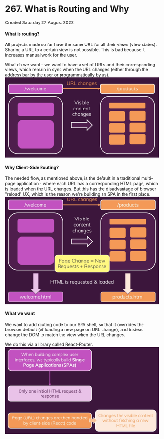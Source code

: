 # 267. What is Routing and Why
Created Saturday 27 August 2022

#### What is routing?
All projects made so far have the same URL for all their views (view states).
Sharing a URL to a certain view is not possible. This is bad because it increases manual work for the user.

What do we want - we want to have a set of URLs and their corresponding views, which remain in sync when the URL changes (either through the address bar by the user or programmatically by us).
![](../../../../assets/Pasted%20image%2020220827092957.png)

#### Why Client-Side Routing?
The needed flow, as mentioned above, is the default in a traditional multi-page application - where each URL has a corresponding HTML page, which is loaded when the URL changes. But this has the disadvantage of browser "reload" UX, which is the reason we're building an SPA in the first place.
![](../../../../assets/Pasted%20image%2020220827093139.png)

#### What we want
We want to add routing code to our SPA shell, so that it overrides the browser default (of loading a new page on URL change), and instead change the DOM to match the view when the URL changes.

We do this via a library called React-Router.
![](../../../../assets/Pasted%20image%2020220827093503.png)